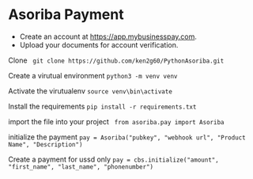 # Asoriba Payment
- Create an account at https://app.mybusinesspay.com.
- Upload your documents for account verification.

Clone 
` git clone https://github.com/ken2g60/PythonAsoriba.git`

Create a virutual environment
`python3 -m venv venv`

Activate the virutualenv
`source venv\bin\activate`

Install the requirements
`pip install -r requirements.txt`

import the file into your project
` from asoriba.pay import Asoriba`

initialize the payment
` pay = Asoriba("pubkey", "webhook url", "Product Name", "Description") `

Create a payment for ussd only
` pay = cbs.initialize("amount", "first_name", "last_name", "phonenumber") `
